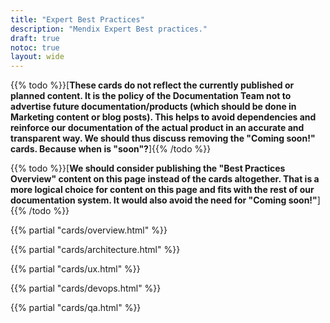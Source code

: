 ```yaml
---
title: "Expert Best Practices"
description: "Mendix Expert Best practices."
draft: true
notoc: true
layout: wide
---
```


{{% todo %}}[**These cards do not reflect the currently published or planned content. It is the policy of the Documentation Team not to advertise future documentation/products (which should be done in Marketing content or blog posts). This helps to avoid dependencies and reinforce our documentation of the actual product in an accurate and transparent way. We should thus discuss removing the "Coming soon!" cards. Because when is "soon"?**]{{% /todo %}}

{{% todo %}}[**We should consider publishing the "Best Practices Overview" content on this page instead of the cards altogether. That is a more logical choice for content on this page and fits with the rest of our documentation system. It would also avoid the need for "Coming soon!"**]{{% /todo %}}

{{% partial "cards/overview.html" %}}

{{% partial "cards/architecture.html" %}}

{{% partial "cards/ux.html" %}}

{{% partial "cards/devops.html" %}}

{{% partial "cards/qa.html" %}}